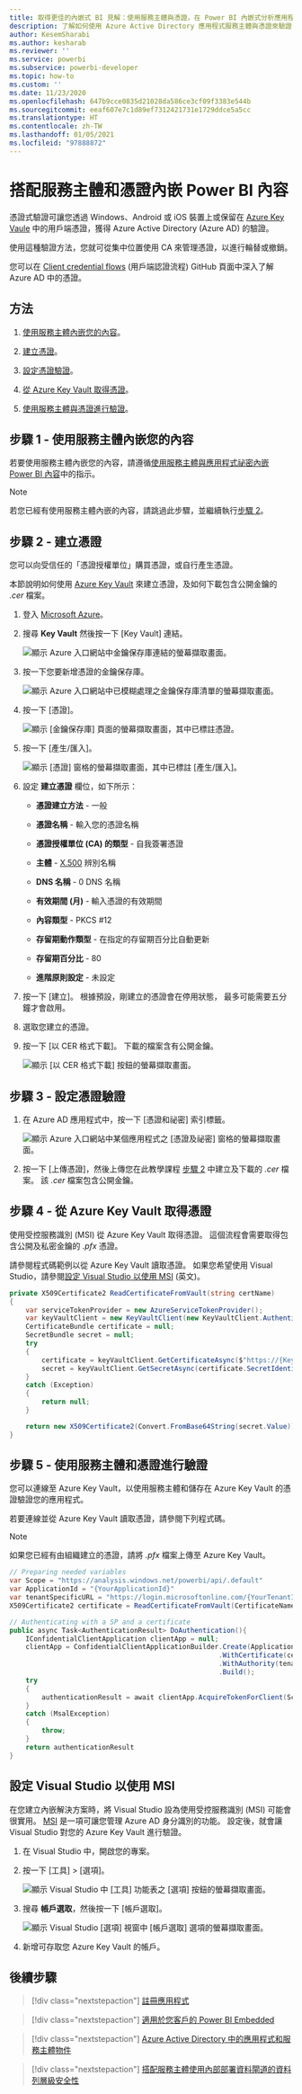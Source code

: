 ```yaml
---
title: 取得更佳的內嵌式 BI 見解：使用服務主體與憑證，在 Power BI 內嵌式分析應用程式中內嵌 Power BI 內容
description: 了解如何使用 Azure Active Directory 應用程式服務主體與憑證來驗證 Power BI 內嵌式分析。 使用 Power BI 內嵌式分析，取得更佳的內嵌式 BI 見解。
author: KesemSharabi
ms.author: kesharab
ms.reviewer: ''
ms.service: powerbi
ms.subservice: powerbi-developer
ms.topic: how-to
ms.custom: ''
ms.date: 11/23/2020
ms.openlocfilehash: 647b9cce0835d21028da586ce3cf09f3383e544b
ms.sourcegitcommit: eeaf607e7c1d89ef7312421731e1729ddce5a5cc
ms.translationtype: HT
ms.contentlocale: zh-TW
ms.lasthandoff: 01/05/2021
ms.locfileid: "97888872"
---
```

# <a name="embed-power-bi-content-with-service-principal-and-a-certificate"></a>搭配服務主體和憑證內嵌 Power BI 內容

憑證式驗證可讓您透過 Windows、Android 或 iOS 裝置上或保留在 [Azure Key Vaule](https://docs.microsoft.com/azure/key-vault/basic-concepts) 中的用戶端憑證，獲得 Azure Active Directory (Azure AD) 的驗證。

使用這種驗證方法，您就可從集中位置使用 CA 來管理憑證，以進行輪替或撤銷。

您可以在 [Client credential flows](https://github.com/AzureAD/microsoft-authentication-library-for-dotnet/wiki/Client-credential-flows) (用戶端認證流程) GitHub 頁面中深入了解 Azure AD 中的憑證。

## <a name="method"></a>方法

1. [使用服務主體內嵌您的內容](embed-service-principal.md)。

2. [建立憑證](embed-service-principal-certificate.md#step-2---create-a-certificate)。

3. [設定憑證驗證](embed-service-principal-certificate.md#step-3---set-up-certificate-authentication)。

4. [從 Azure Key Vault 取得憑證](embed-service-principal-certificate.md#step-4---get-the-certificate-from-azure-key-vault)。

5. [使用服務主體與憑證進行驗證](embed-service-principal-certificate.md#step-5---authenticate-using-service-principal-and-a-certificate)。

## <a name="step-1---embed-your-content-with-service-principal"></a>步驟 1 - 使用服務主體內嵌您的內容

若要使用服務主體內嵌您的內容，請遵循[使用服務主體與應用程式祕密內嵌 Power BI 內容](embed-service-principal.md)中的指示。

>[!NOTE]
>若您已經有使用服務主體內嵌的內容，請跳過此步驟，並繼續執行[步驟 2](embed-service-principal-certificate.md#step-2---create-a-certificate)。

## <a name="step-2---create-a-certificate"></a>步驟 2 - 建立憑證

您可以向受信任的「憑證授權單位」購買憑證，或自行產生憑證。

本節說明如何使用 [Azure Key Vault](/azure/key-vault/create-certificate) 來建立憑證，及如何下載包含公開金鑰的 *.cer* 檔案。

1. 登入 [Microsoft Azure](https://ms.portal.azure.com/#allservices)。

2. 搜尋 **Key Vault** 然後按一下 [Key Vault] 連結。

    ![顯示 Azure 入口網站中金鑰保存庫連結的螢幕擷取畫面。](media/embed-service-principal-certificate/key-vault.png)

3. 按一下您要新增憑證的金鑰保存庫。

    ![顯示 Azure 入口網站中已模糊處理之金鑰保存庫清單的螢幕擷取畫面。](media/embed-service-principal-certificate/select-key-vault.png)

4. 按一下 [憑證]。

    ![顯示 [金鑰保存庫] 頁面的螢幕擷取畫面，其中已標註憑證。](media/embed-service-principal-certificate/certificates.png)

5. 按一下 [產生/匯入]。

    ![顯示 [憑證] 窗格的螢幕擷取畫面，其中已標註 [產生/匯入]。](media/embed-service-principal-certificate/generate.png)

6. 設定 **建立憑證** 欄位，如下所示：

    * **憑證建立方法** - 一般

    * **憑證名稱** - 輸入您的憑證名稱

    * **憑證授權單位 (CA) 的類型** - 自我簽署憑證

    * **主體** - [X.500](https://wikipedia.org/wiki/X.500) 辨別名稱

    * **DNS 名稱** - 0 DNS 名稱

    * **有效期間 (月)** - 輸入憑證的有效期間

    * **內容類型** - PKCS #12

    * **存留期動作類型** - 在指定的存留期百分比自動更新

    * **存留期百分比** - 80

    * **進階原則設定** - 未設定

7. 按一下 [建立]。 根據預設，剛建立的憑證會在停用狀態， 最多可能需要五分鐘才會啟用。

8. 選取您建立的憑證。

9. 按一下 [以 CER 格式下載]。 下載的檔案含有公開金鑰。

    ![顯示 [以 CER 格式下載] 按鈕的螢幕擷取畫面。](media/embed-service-principal-certificate/download-cer.png)

## <a name="step-3---set-up-certificate-authentication"></a>步驟 3 - 設定憑證驗證

1. 在 Azure AD 應用程式中，按一下 [憑證和祕密] 索引標籤。

     ![顯示 Azure 入口網站中某個應用程式之 [憑證及祕密] 窗格的螢幕擷取畫面。](media/embed-service-principal/certificates-and-secrets.png)

2. 按一下 [上傳憑證]，然後上傳您在此教學課程 [步驟 2](#step-2---create-a-certificate) 中建立及下載的 *.cer* 檔案。 該 *.cer* 檔案包含公開金鑰。

## <a name="step-4---get-the-certificate-from-azure-key-vault"></a>步驟 4 - 從 Azure Key Vault 取得憑證

使用受控服務識別 (MSI) 從 Azure Key Vault 取得憑證。 這個流程會需要取得包含公開及私密金鑰的 *.pfx* 憑證。

請參閱程式碼範例以從 Azure Key Vault 讀取憑證。 如果您希望使用 Visual Studio，請參閱[設定 Visual Studio 以使用 MSI](#configure-visual-studio-to-use-msi) (英文)。

```csharp
private X509Certificate2 ReadCertificateFromVault(string certName)
{
    var serviceTokenProvider = new AzureServiceTokenProvider();
    var keyVaultClient = new KeyVaultClient(new KeyVaultClient.AuthenticationCallback(serviceTokenProvider.KeyVaultTokenCallback));
    CertificateBundle certificate = null;
    SecretBundle secret = null;
    try
    {
        certificate = keyVaultClient.GetCertificateAsync($"https://{KeyVaultName}.vault.azure.net/", certName).Result;
        secret = keyVaultClient.GetSecretAsync(certificate.SecretIdentifier.Identifier).Result;
    }
    catch (Exception)
    {
        return null;
    }

    return new X509Certificate2(Convert.FromBase64String(secret.Value));
}
```

## <a name="step-5---authenticate-using-service-principal-and-a-certificate"></a>步驟 5 - 使用服務主體和憑證進行驗證

您可以連線至 Azure Key Vault，以使用服務主體和儲存在 Azure Key Vault 的憑證驗證您的應用程式。

若要連線並從 Azure Key Vault 讀取憑證，請參閱下列程式碼。

>[!NOTE]
>如果您已經有由組織建立的憑證，請將 *.pfx* 檔案上傳至 Azure Key Vault。

```csharp
// Preparing needed variables
var Scope = "https://analysis.windows.net/powerbi/api/.default"
var ApplicationId = "{YourApplicationId}"
var tenantSpecificURL = "https://login.microsoftonline.com/{YourTenantId}/"
X509Certificate2 certificate = ReadCertificateFromVault(CertificateName);

// Authenticating with a SP and a certificate
public async Task<AuthenticationResult> DoAuthentication(){
    IConfidentialClientApplication clientApp = null;
    clientApp = ConfidentialClientApplicationBuilder.Create(ApplicationId)
                                                    .WithCertificate(certificate)
                                                    .WithAuthority(tenantSpecificURL)
                                                    .Build();
    try
    {
        authenticationResult = await clientApp.AcquireTokenForClient(Scope).ExecuteAsync();
    }
    catch (MsalException)
    {
        throw;
    }
    return authenticationResult
}
```

## <a name="configure-visual-studio-to-use-msi"></a>設定 Visual Studio 以使用 MSI

在您建立內嵌解決方案時，將 Visual Studio 設為使用受控服務識別 (MSI) 可能會很實用。 [MSI](/azure/active-directory/managed-identities-azure-resources/overview) 是一項可讓您管理 Azure AD 身分識別的功能。 設定後，就會讓 Visual Studio 對您的 Azure Key Vault 進行驗證。

1. 在 Visual Studio 中，開啟您的專案。

2. 按一下 [工具] > [選項]。

     ![顯示 Visual Studio 中 [工具] 功能表之 [選項] 按鈕的螢幕擷取畫面。](media/embed-service-principal-certificate/visual-studio-options.png)

3. 搜尋 **帳戶選取**，然後按一下 [帳戶選取]。

    ![顯示 Visual Studio [選項] 視窗中 [帳戶選取] 選項的螢幕擷取畫面。](media/embed-service-principal-certificate/account-selection.png)

4. 新增可存取您 Azure Key Vault 的帳戶。

## <a name="next-steps"></a>後續步驟

>[!div class="nextstepaction"]
>[註冊應用程式](register-app.md)

> [!div class="nextstepaction"]
>[適用於您客戶的 Power BI Embedded](embed-sample-for-customers.md)

>[!div class="nextstepaction"]
>[Azure Active Directory 中的應用程式和服務主體物件](/azure/active-directory/develop/app-objects-and-service-principals)

>[!div class="nextstepaction"]
>[搭配服務主體使用內部部署資料閘道的資料列層級安全性](embedded-row-level-security.md#on-premises-data-gateway-with-service-principal)